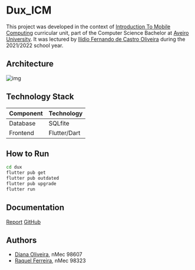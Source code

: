 # Dux_ICM

This project was developed in the context of [Introduction To Mobile Computing](https://www.ua.pt/en/uc/9785) curricular unit, part of the Computer Science Bachelor at [Aveiro University](https://www.ua.pt/). It was lectured by [Ilídio Fernando de Castro Oliveira](https://www.ua.pt/en/p/10318398) during the 2021/2022 school year.

## Architecture

![img](https://lh4.googleusercontent.com/J7HPrDKux9m8DirDBHIzuR3fIWmebZ4BMYHJH30jANmlEL1biwA2XoWBc_O4WuTTC3csiBfDsZu3lDqNuHaUke0j1xUKe79sAxDZuBMyROadubA4JjycJWlGKyA-ET-l9yK4iCEukSN2QTd6Hw)

## Technology Stack

| **Component** | **Technology** |
| ------------- | -------------- |
| Database      | SQLfite        |
| Frontend      | Flutter/Dart   |

## How to Run

```bash
cd dux
flutter pub get
flutter pub outdated
flutter pub upgrade
flutter run
```

## Documentation

[Report](https://docs.google.com/document/d/1Xa8pOzU8TKYADdRaDtC-X-2Px2ZNZyHQUL8VTidxDQA/edit?usp=sharing)
[GitHub](https://github.com/Raqsf/Dux_ICM)

## Authors

- [Diana Oliveira](https://github.com/DianaSiso), nMec 98607
- [Raquel Ferreira](https://github.com/Raqsf/), nMec 98323

